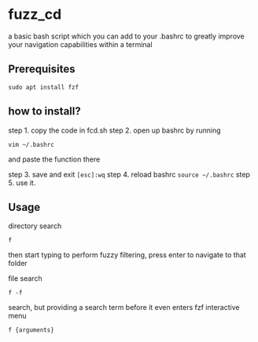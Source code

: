 # fuzz_cd
a basic bash script which you can add to your .bashrc to greatly improve your navigation capabilities within a terminal


## Prerequisites
```
sudo apt install fzf
```

## how to install?
step 1. copy the code in fcd.sh 
step 2. open up bashrc by running 
```
vim ~/.bashrc
```
and paste the function there

step 3. save and exit `[esc]:wq`
step 4. reload bashrc `source ~/.bashrc`
step 5. use it.


## Usage

directory search
```
f
```
then start typing to perform fuzzy filtering, press enter to navigate to that folder


file search
```
f -f
```

search, but providing a search term before it even enters fzf interactive menu
```
f {arguments}
```

